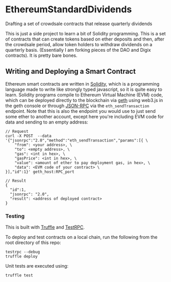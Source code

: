 # EthereumStandardDividends
Drafting a set of crowdsale contracts that release quarterly dividends

This is just a side project to learn a bit of Solidity programming. This is a set of contracts that can create tokens based on ether deposits and then, after the crowdsale period, allow token holders to withdraw dividends on a quarterly basis. (Essentially I am forking pieces of the DAO and Digix contracts). It is pretty bare bones.

## Writing and Deploying a Smart Contract

Ethereum smart contracts are written in [Solidity](http://solidity.readthedocs.io/en/latest/), which is a programming language made to write like strongly typed javascript, so it is quite easy to learn. Solidity programs compile to Ethereum Virtual Machine (EVM) code, which can be deployed directly to the blockchain via [geth](https://github.com/ethereum/go-ethereum/wiki/Geth) using web3.js in the geth console or through [JSON-RPC](https://github.com/ethereum/wiki/wiki/JSON-RPC) via the `eth_sendTransaction` endpoint. Note that this is also the endpoint you would use to just send some ether to another account, except here you're including EVM code for data and sending to an empty address:

    // Request
    curl -X POST  --data '{"jsonrpc":"2.0","method":"eth_sendTransaction","params":[{ \
        "from": <your address>, \
        "to": <empty address>, \
        "gas": <int in hex>, \
        "gasPrice": <int in hex>, \
        "value": <amount of ether to pay deployment gas, in hex>, \
        "data": <EVM code of your contract> \
    }],"id":1}' geth_host:RPC_port

    // Result
    {
      "id":1,
      "jsonrpc": "2.0",
      "result": <address of deployed contract>
    }


### Testing

This is built with [Truffle](https://github.com/ConsenSys/truffle) and [TestRPC](https://github.com/ethereumjs/testrpc).

To deploy and test contracts on a local chain, run the following from the root directory of this repo:

    testrpc --debug
    truffle deploy

Unit tests are executed using:

    truffle test

